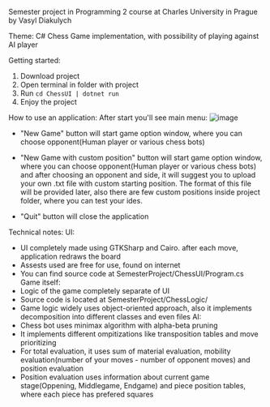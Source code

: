 Semester project in Programming 2 course at Charles University in Prague
by Vasyl Diakulych

Theme:
C# Chess Game implementation, with possibility of playing against AI player

Getting started:
1. Download project
2. Open terminal in folder with project
3. Run ```cd ChessUI | dotnet run```
4. Enjoy the project

How to use an application:
After start you'll see main menu:
![image](https://github.com/user-attachments/assets/53ea99ad-d873-4237-9928-2d3f4db34af9)

- "New Game" button will start game option window, where you can choose opponent(Human player or various chess bots)

- "New Game with custom position"  button will start game option window, where you can choose opponent(Human player or various chess bots) and after choosing an opponent and side, it will suggest you to upload your own .txt file with custom starting position. 
The format of this file will be provided later, also there are few custom positions inside project folder, where you can test your ides.

- "Quit" button will close the application

Technical notes:
UI:
- UI completely made using GTKSharp and Cairo. after each move, application redraws the board
- Assests used are free for use, found on internet 
- You can find source code at SemesterProject/ChessUI/Program.cs
Game itself:
- Logic of the game completely separate of UI
- Source code is located at SemesterProject/ChessLogic/
- Game logic widely uses object-oriented approach, also it implements decomposition into different classes and even files
AI:
- Chess bot uses minimax algorithm with alpha-beta pruning
- It implements different ompitizations like transposition tables and move prioritizing
- For total evaluation, it uses sum of material evaluation, mobility evaluation(number of your moves - number of opponent moves) and position evaluation
- Position evaluation uses information about current game stage(Oppening, Middlegame, Endgame) and piece position tables, where each piece has prefered squares 
